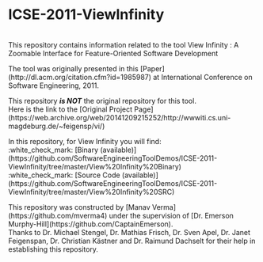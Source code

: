 # ICSE-2011-ViewInfinity
<br>
This repository contains information related to the tool View Infinity : A Zoomable Interface
for Feature-Oriented Software Development
<p>
The tool was originally presented in this [Paper](http://dl.acm.org/citation.cfm?id=1985987) at International Conference on Software Engineering, 2011.
<p>
This repository <b><i>is NOT</i></b> the original repository for this tool.<br>
Here is the link to the [Original Project Page](https://web.archive.org/web/20141209215252/http://wwwiti.cs.uni-magdeburg.de/~feigensp/vi/)<br>
<p>
In this repository, for View Infinity you will find:<br>
:white_check_mark: [Binary (available)](https://github.com/SoftwareEngineeringToolDemos/ICSE-2011-ViewInfinity/tree/master/View%20Infinity%20Binary)<br>
:white_check_mark: [Source Code (available)](https://github.com/SoftwareEngineeringToolDemos/ICSE-2011-ViewInfinity/tree/master/View%20Infinity%20SRC)
<p>
This repository was constructed by [Manav Verma](https://github.com/mverma4) under the supervision of [Dr. Emerson Murphy-Hill](https://github.com/CaptainEmerson).<br>
Thanks to Dr. Michael Stengel, Dr. Mathias Frisch, Dr. Sven Apel, Dr. Janet Feigenspan, Dr. Christian Kästner and Dr. Raimund Dachselt for their help in establishing this repository.
